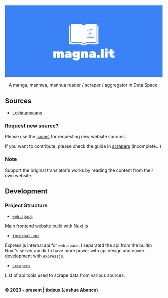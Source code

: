 <div align=center>
    <img src="./banner.png" />
    <p>A manga, manhwa, manhua reader / scraper / aggregator in Deta Space.</p>
</div>

## Sources

- [Leviatanscans](https://en.leviatanscans.com/home/)

### Request new source?

Please use the [issues](https://github.com/tbdsux/magna.lit/issues) for requesting new website sources.

If you want to contribute, please check the guide in [scrapers](./scrapers/) (incomplete...)

### Note

Support the original translator's works by reading the content from their own website.

## Development

### Project Structure

- [`web.space`](./web.space/)

Main frontend website build with Nuxt.js

- [`internal-api`](./internal-api/)

Express.js internal api for `web.space`. I separated the api from the builtin Nuxt's server api dir to have more power with api design and easier development with `expressjs`.

- [`scrapers`](./scrapers/)

List of api tools used to scrape data from various sources.

##

**&copy; 2023 - present | tbdsux (Joshue Abance)**
